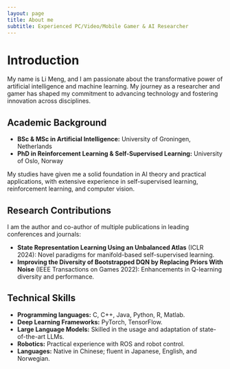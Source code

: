 ```yaml
---
layout: page
title: About me
subtitle: Experienced PC/Video/Mobile Gamer & AI Researcher
---
```


# Introduction

My name is Li Meng, and I am passionate about the transformative power of artificial intelligence and machine learning. My journey as a researcher and gamer has shaped my commitment to advancing technology and fostering innovation across disciplines.

## Academic Background

- **BSc & MSc in Artificial Intelligence:** University of Groningen, Netherlands
- **PhD in Reinforcement Learning & Self-Supervised Learning:** University of Oslo, Norway

My studies have given me a solid foundation in AI theory and practical applications, with extensive experience in self-supervised learning, reinforcement learning, and computer vision.

## Research Contributions

I am the author and co-author of multiple publications in leading conferences and journals:

- **State Representation Learning Using an Unbalanced Atlas** (ICLR 2024): Novel paradigms for manifold-based self-supervised learning.
- **Improving the Diversity of Bootstrapped DQN by Replacing Priors With Noise** (IEEE Transactions on Games 2022): Enhancements in Q-learning diversity and performance.


## Technical Skills

- **Programming languages:** C, C++, Java, Python, R, Matlab.
- **Deep Learning Frameworks:** PyTorch, TensorFlow.
- **Large Language Models:** Skilled in the usage and adaptation of state-of-the-art LLMs.
- **Robotics:** Practical experience with ROS and robot control.
- **Languages:** Native in Chinese; fluent in Japanese, English, and Norwegian.
